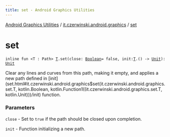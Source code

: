 ```yaml
---
title: set - Android Graphics Utilities
---
```


[Android Graphics Utilities](../index.html) / [it.czerwinski.android.graphics](index.html) / [set](./set.html)

# set

`inline fun <T : Path> `[`T`](set.html#T)`.set(close: `[`Boolean`](https://kotlinlang.org/api/latest/jvm/stdlib/kotlin/-boolean/index.html)` = false, init: `[`T`](set.html#T)`.() -> `[`Unit`](https://kotlinlang.org/api/latest/jvm/stdlib/kotlin/-unit/index.html)`): `[`Unit`](https://kotlinlang.org/api/latest/jvm/stdlib/kotlin/-unit/index.html)

Clear any lines and curves from this path, making it empty,
and applies a new path defined in [init](set.html#it.czerwinski.android.graphics$set(it.czerwinski.android.graphics.set.T, kotlin.Boolean, kotlin.Function1((it.czerwinski.android.graphics.set.T, kotlin.Unit)))/init) function.

### Parameters

`close` - Set to `true` if the path should be closed upon completion.

`init` - Function initializing a new path.